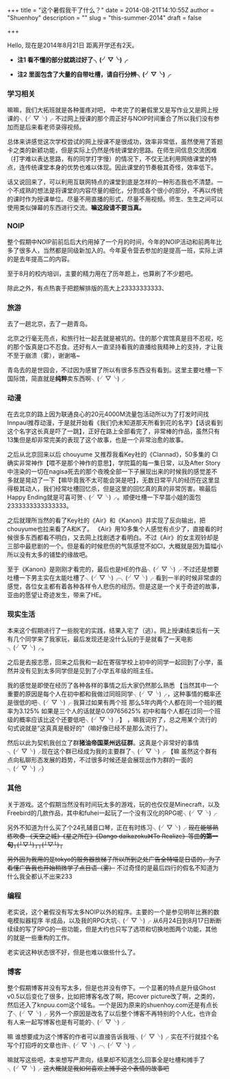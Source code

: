 +++
title = "这个暑假我干了什么？"
date = 2014-08-21T14:10:55Z
author = "Shuenhoy"
description = ""
slug = "this-summer-2014"
draft = false

+++

Hello, 现在是2014年8月21日 距离开学还有2天。

* **注1 看不懂的部分就跳过好了╮(╯▽╰)╭**

* **注2 里面包含了大量的自带吐槽，请自行分辨╮(╯▽╰)╭**

### 学习相关

嘛嘛，我们大拓班就是各种蛋疼对吧， 中考完了的暑假里又是写作业又是网上授课的╮(╯▽╰)╭ 不过网上授课的那个周正好与NOIP时间重合了所以我们没有参加而是后来看老师录得视频。

总体来讲感觉这次学校尝试的网上授课不是很成功，效率非常低，虽然使用了答题卡之类的新颖功能，但是实际上仍然是传统课堂的思路。在师生间信息交流困难（打字难以表达思路，有的同学打字慢）的情况下，不仅无法利用网络课堂的特点，连传统课堂本身的优势也难以体现。因此课堂的节奏极其奇怪，效率低下。

话又说回来了，可以利用互联网特点的课堂到底是怎样的一种形态我也不清楚。一个不成熟的想法是将课堂的内容尽量的细化，分割成各个很小的部分，不再以传统的课时作为授课单位。尽量不用直播的形式，尽量不用视频。师生、生生之间可以使用类似弹幕的东西进行交流。**嘛这段请不要当真。**


### NOIP

整个假期中NOIP前前后后大约用掉了一个月的时间，今年的NOIP活动和前两年比多了很多人，当然都是同级新加入的。今年夏令营去参加的是提高一班，实际上讲的是去年提高二的内容。

至于8月的校内培训，主要的精力用在了历年题上，也算刷了不少题吧。

除此之外，有点热衷于把题解排版的高大上23333333333、

###  旅游

去了一趟北京，去了一趟青岛。

北京之行毫无亮点，和旅行社一起去就是被坑的。住的那个宾馆真是目不忍视，吃的那个饭真是口不忍食。还好有人一直坚持看我的直播给我精神上的支持，才让我不至于崩溃（雾），谢谢咯~

青岛去的是世园会，不过因为感冒了所以有很多东西没有看到。这里主要吐槽一下国际馆，简直就是**纯粹**卖东西啊╮(╯▽╰)╭ 

### 动漫

在去北京的路上因为联通良心的20元4000M流量包活动所以为了打发时间找Innpaul推荐动漫，于是就开始看《我们仍未知道那天所看到花的名字》【话说看到这个名字这长真是吓了一跳】，正好在路上全部看完了，非常棒的作品，虽然只有13集但是却非常完美的表现了这个故事，也是一个非常治愈的故事。

之后从北京回来以后 chouyume 又推荐我看Key社的《Clannad》，50多集的 Cl 确实非常神作【喂不是那个神作的意思】，学院篇的每一集日常，以及After Story中渲染的一切在nagisa死去的那个夜晚全部一下子展现出来的时候我的感觉差不多就是晃动了一下【嘛毕竟我不太可能会哭是吧】，无数日常平凡的经历在这里显得极其动人，我们经常吐槽回忆杀，但是这里的回忆真的真的非常厉害。嘛最后Happy Ending就是可喜可贺╮(╯▽╰)╭。顺便吐槽一下早苗小姐的面包2333333333333333。

之后就理所当然的看了Key社的《Air》和《Kanon》并实现了反向输出，把chouyume也拉来看了A和K了。 《Air》用10多集个人感觉有点少了，直接看的时候很多东西都看不明白，又去网上找剧透才看明白。不过《Air》的女主观铃却是三部中最悲剧的一个。但是看的时候悲伤的气氛感觉不如Cl，大概就是因为篇幅小所以没有太多的铺垫的缘故吧。

至于《Kanon》是刚刚才看完的，最后也是HE的作品╮(╯▽╰)╭ 不过还是想要吐槽一下男主实在太能吐槽了╮(╯▽╰)╭╮(╯▽╰)╭ 看到一半的时候非常虐的感觉，各位女主都有着各种各样令人悲伤的经历。但是这是一个关于奇迹的故事，亚由的愿望让奇迹发生，带来了HE。

### 现实生活
本来这个假期进行了一些脱宅的实践，结果入宅了（逃）。网上授课结束后有一天有几个同学来了我家玩，最后发现还是没什么玩的于是就看了一天电影╮(╯▽╰)╭。

之后是去报志愿，回来之后我和一起在寄宿学校上初中的同学一起回到了小学，虽然并没有见到太多同学但是见到了小学五年级的班主任。

我的感觉是即使在经历了各种各样的事情之后大家仍然那么熟悉   【当然其中一个重要的原因是每个人在初中都和我做过同班同学╮(╯▽╰)╭，这种事情的概率还是很低的吧╮(╯▽╰)╭  我算过如果有两个班 那么5年内两个人都在同一个班的概率为3.125% 如果是三个人的话就是0.09765625% 初中和每个人都在过同一个班级的概率应该比这个还要低吧╮(╯▽╰)╭】  ，嘛我词穷了，总之用某个流行的句式说就是“这真真是极好的”（嘛好像已经不是那么流行了）。

然后以此为契机我创立了群**猪油帝国莱州远征群**。这真是个非常好的事情╮(╯▽╰)╭现在这个群已经成为我的主要群了╮(╯▽╰)╭ 【嘛 虽然这个群有点向私聊形态发展的趋势，不过很多时候还是会展现出作为群的一面的╮(╯▽╰)╭）

### 其他

关于游戏。这个假期当然没有时间玩太多的游戏，玩的也仅仅是Minecraft，以及Freebird的几款作品，其中和fuhei一起玩了一个没有汉化的RPG呢╮(╯▽╰)╭

另外不知道为什么买了个24孔辅音口琴，正在有时练习╮(╯▽╰)╭  ~~现在能够熟练吹奏 《天空之城》《星之所在》《Dango daikazoku》《To Realize》等曲**的第一句**╮(╯▽╰)╭╮(╯▽╰)╭~~

~~另外因为我用的是tokyo的服务器放梯子所以所到之处广告全特喵是日语的，为了看懂广告我也开始稍微学了点日语（雾）~~ 不过奇怪的是最后四行的假名不知道为什么我全都认不出来233

### 编程

老实说，这个暑假没有写太多NOIP以外的程序。主要的一个是参见明年比赛的数电模拟器程序 半成品，以及我的RPG大坑╮(╯▽╰)╭ 从6月24日到8月17日断断续续的写了RPG的一些功能，但是大约也只写了选项和切换地图两个功能，其他的就是一些重构的工作。

老实说这种状态很不好，但是也难以做些什么了。

### 博客

整个假期博客并没有写太多，但是也并没有停下。一个显著的特点是升级Ghost v0.5以后变化了很多，比如把博客名改了啊，把cover picture改了啊，之类的，然后还入了knpuu.com这个域名。一个是因为原来的shuenhoy.com还是有点长了╮(╯▽╰)╭ 另外一个原因是改名了以后整个博客不再特别的个人化，也许会有人来一起写博客也是有可能的╮(╯▽╰)╭

嘛 谁想要成为这个博客的作者可以直接告诉我哦╮(╯▽╰)╭ 实在不行就挂个名写个打招呼的文章也许╮(╯▽╰)╭╮(╯▽╰)╭

嘛就写这些吧，本来想写严肃向，结果却不知道怎么回事全是吐槽和摊手了╮(╯▽╰)╭ ~~这大概就是我如何喜欢上摊手这个表情的故事吧~~